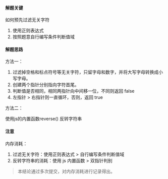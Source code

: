 #### 解题关键

如何预先过滤无关字符

1. 使用正则表达式
2. 按照题意自行编写条件判断值域

#### 解题思路

方法一：

1. 过滤掉空格和标点符号等无关字符，只留字母和数字，并将大写字母转换成小写字母。
2. 创建两个指针分别指向字符首尾。
3. 判断值是否相同，相同两指针向中间移一位，不同则返回 false
4. 左指针 > 右指针则一直循环，否则，返回 true

方法二：

使用js的内置函数reverse() 反转字符串

#### 注意

内存消耗：

1. 过滤无关字符：使用正则表达式 > 自行编写条件判断值域
2. 反转字符串的消耗：使用 js 内置函数 > 双指针判别

> 本结论通过多次提交，对内存消耗进行记录得出。

